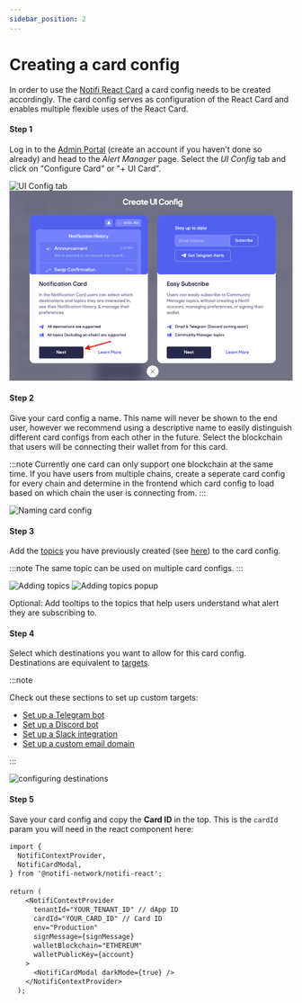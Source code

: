 ```yaml
---
sidebar_position: 2
---
```


# Creating a card config

In order to use the [Notifi React Card](https://www.npmjs.com/package/@notifi-network/notifi-react) a card config needs to be created accordingly.
The card config serves as configuration of the React Card and enables multiple flexible uses of the React Card.

#### Step 1

Log in to the [Admin Portal](https://admin.notifi.network) (create an account if you haven't done so already) and head to the _Alert Manager_ page.
Select the _UI Config_ tab and click on "Configure Card" or "+ UI Card". 

![UI Config tab](/img/create-card-id-2.0/1.png)
![UI Config tab](/img/create-card-id-2.0/7.png)

#### Step 2

Give your card config a name. This name will never be shown to the end user, however we recommend using a descriptive name to easily distinguish different card configs from each other in the future.
Select the blockchain that users will be connecting their wallet from for this card. 

:::note
Currently one card can only support one blockchain at the same time. If you have users from multiple chains, create a seperate card config for every chain and determine in the frontend which card config to load based on which chain the user is connecting from. 
:::

![Naming card config](/img/create-card-id-2.0/2.png)


#### Step 3

Add the [topics](../../integration-overview/alerts-in-depth.md#topic) you have previously created (see [here](../../create-topics/)) to the card config. 

:::note
The same topic can be used on multiple card configs. 
:::

![Adding topics](/img/create-card-id-2.0/4.png)
![Adding topics popup](/img/create-card-id-2.0/3.png)

Optional: Add tooltips to the topics that help users understand what alert they are subscribing to.

#### Step 4

Select which destinations you want to allow for this card config. Destinations are equivalent to [targets](../../integration-overview/alerts-in-depth.md#target). 

:::note

Check out these sections to set up custom targets:

- [Set up a Telegram bot](../../target-setup/tg-bot)
- [Set up a Discord bot](../../target-setup/discord-bot)
- [Set up a Slack integration](../../target-setup/slack-integration)
- [Set up a custom email domain](../../target-setup/email-domain)

:::

![configuring destinations](/img/create-card-id-2.0/5.png)


#### Step 5

Save your card config and copy the **Card ID** in the top. This is the `cardId` param you will need in the react component here: 

```tsx
import {
  NotifiContextProvider,
  NotifiCardModal,
} from '@notifi-network/notifi-react';

return (
    <NotifiContextProvider
      tenantId="YOUR_TENANT_ID" // dApp ID
      cardId="YOUR_CARD_ID" // Card ID
      env="Production"
      signMessage={signMessage}
      walletBlockchain="ETHEREUM"
      walletPublicKey={account}
    >
      <NotifiCardModal darkMode={true} />
    </NotifiContextProvider>
  );
```
